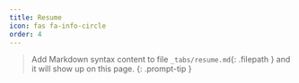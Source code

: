```yaml
---
title: Resume
icon: fas fa-info-circle
order: 4
---
```


> Add Markdown syntax content to file `_tabs/resume.md`{: .filepath } and it will show up on this page.
{: .prompt-tip }
